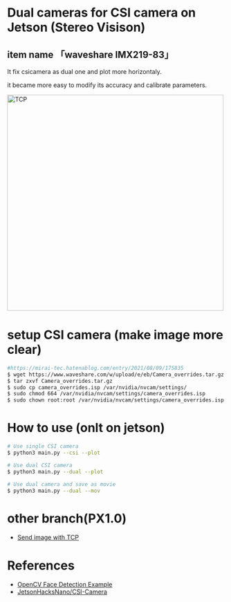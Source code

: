 # Dual cameras for CSI camera on Jetson (Stereo Visison)

## item name 「waveshare IMX219-83」



It fix csicamera as dual one and plot more horizontaly.

it became more easy to modify its accuracy and calibrate parameters.

<img width="500" alt="TCP" src="https://github.com/madara-tribe/HW-Jetson-CSICAM-PX1.1/assets/48679574/5f8230ba-60d4-42f7-bcd5-88365200ac23">


# setup CSI camera (make image more clear)
```sh
#https://mirai-tec.hatenablog.com/entry/2021/08/09/175835
$ wget https://www.waveshare.com/w/upload/e/eb/Camera_overrides.tar.gz
$ tar zxvf Camera_overrides.tar.gz
$ sudo cp camera_overrides.isp /var/nvidia/nvcam/settings/
$ sudo chmod 664 /var/nvidia/nvcam/settings/camera_overrides.isp
$ sudo chown root:root /var/nvidia/nvcam/settings/camera_overrides.isp
```


# How to use (onlt on jetson)

```sh
# Use single CSI camera
$ python3 main.py --csi --plot

# Use dual CSI camera
$ python3 main.py --dual --plot

# Use dual camera and save as movie
$ python3 main.py --dual --mov
```

# other branch(PX1.0)
- [Send image with TCP](https://github.com/madara-tribe/HW-Jetson-CSICAM-PX1.1/tree/csitcp)


# References
- [OpenCV Face Detection Example](https://doc.qt.io/qtforpython/examples/example_external__opencv.html)
- [JetsonHacksNano/CSI-Camera](https://github.com/JetsonHacksNano/CSI-Camera)
